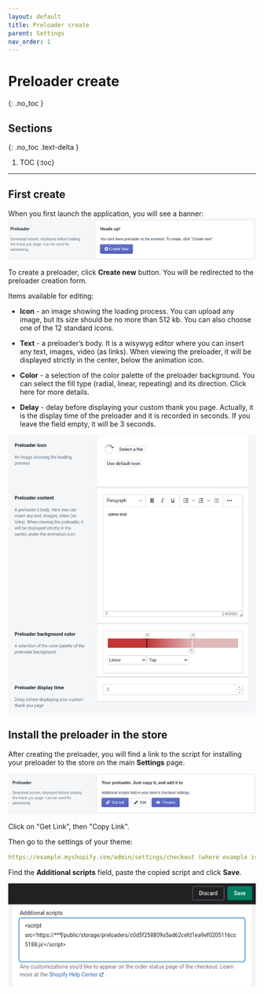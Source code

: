 ```yaml
---
layout: default
title: Preloader create
parent: Settings
nav_order: 1
---
```


# Preloader create
{: .no_toc }

## Sections
{: .no_toc .text-delta }

1. TOC
{:toc}

---

## First create
When you first launch the application, you will see a banner:
<span class="doc_image">![create](/assets/images/settings/create.png)</span>

To create a preloader, click <strong>Create new</strong> button. You will be redirected to the preloader creation form.

Items available for editing:

* <strong>Icon</strong> - an image showing the loading process. You can upload any image, but its size should be no more than 512 kb. You can also choose one of the 12 standard icons.

* <strong>Text</strong> - a preloader’s body. It is a wisywyg editor where you can insert any text, images, video (as links). When viewing the preloader, it will be displayed strictly in the center, below the animation icon.

* <strong>Color</strong> - a selection of the color palette of the preloader background. You can select the fill type (radial, linear, repeating) and its direction. Click here for more details.

* <strong>Delay</strong> - delay before displaying your custom thank you page. Actually, it is the display time of the preloader and it is recorded in seconds. If you leave the field empty, it will be 3 seconds.

<span class="doc_image">![createform](/assets/images/settings/create_form.png)</span>

## Install the preloader in the store

After creating the preloader, you will find a link to the script for installing your preloader to the store on the main <strong>Settings</strong> page.

<span class="doc_image">![preloaderlink](/assets/images/settings/preloader_link.png)</span>

Click on "Get Link", then "Copy Link".

Then go to the settings of your theme:
```yaml
https://example.myshopify.com/admin/settings/checkout (where example is your domain).
```

Find the <strong>Additional scripts</strong> field, paste the copied script and click <strong>Save</strong>.

<span class="doc_image">![addscript](/assets/images/settings/add_script.png)</span>






